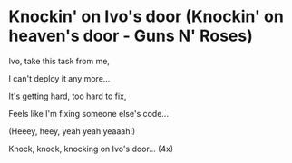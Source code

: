 # Knockin' on Ivo's door (Knockin' on heaven's door - Guns N' Roses)

Ivo, take this task from me,

I can't deploy it any more...

It's getting hard, too hard to fix,

Feels like I'm fixing someone else's code... 

(Heeey, heey, yeah yeah yeaaah!)

Knock, knock, knocking on Ivo's door... (4x)
